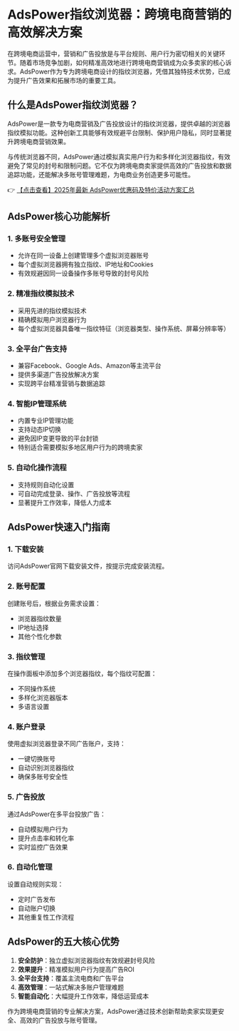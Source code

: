 # AdsPower指纹浏览器：跨境电商营销的高效解决方案

在跨境电商运营中，营销和广告投放是与平台规则、用户行为密切相关的关键环节。随着市场竞争加剧，如何精准高效地进行跨境电商营销成为众多卖家的核心诉求。AdsPower作为专为跨境电商设计的指纹浏览器，凭借其独特技术优势，已成为提升广告效果和拓展市场的重要工具。

## 什么是AdsPower指纹浏览器？

AdsPower是一款专为电商营销及广告投放设计的指纹浏览器，提供卓越的浏览器指纹模拟功能。这种创新工具能够有效规避平台限制、保护用户隐私，同时显著提升跨境电商营销效果。

与传统浏览器不同，AdsPower通过模拟真实用户行为和多样化浏览器指纹，有效避免了常见的封号和限制问题。它不仅为跨境电商卖家提供高效的广告投放和数据追踪功能，还能解决多账号管理难题，为电商业务创造更多可能性。

👉 [【点击查看】2025年最新 AdsPower优惠码及特价活动方案汇总](https://bit.ly/adspower_free)

## AdsPower核心功能解析

### 1. 多账号安全管理
- 允许在同一设备上创建管理多个虚拟浏览器账号
- 每个虚拟浏览器拥有独立指纹、IP地址和Cookies
- 有效规避因同一设备操作多账号导致的封号风险

### 2. 精准指纹模拟技术
- 采用先进的指纹模拟技术
- 精确模拟用户浏览器行为
- 每个虚拟浏览器具备唯一指纹特征（浏览器类型、操作系统、屏幕分辨率等）

### 3. 全平台广告支持
- 兼容Facebook、Google Ads、Amazon等主流平台
- 提供多渠道广告投放解决方案
- 实现跨平台精准营销与数据追踪

### 4. 智能IP管理系统
- 内置专业IP管理功能
- 支持动态IP切换
- 避免因IP变更导致的平台封锁
- 特别适合需要模拟多地区用户行为的跨境卖家

### 5. 自动化操作流程
- 支持规则自动化设置
- 可自动完成登录、操作、广告投放等流程
- 显著提升工作效率，降低人力成本

## AdsPower快速入门指南

### 1. 下载安装
访问AdsPower官网下载安装文件，按提示完成安装流程。

### 2. 账号配置
创建账号后，根据业务需求设置：
- 浏览器指纹数量
- IP地址选择
- 其他个性化参数

### 3. 指纹管理
在操作面板中添加多个浏览器指纹，每个指纹可配置：
- 不同操作系统
- 多样化浏览器版本
- 多语言设置

### 4. 账户登录
使用虚拟浏览器登录不同广告账户，支持：
- 一键切换账号
- 自动识别浏览器指纹
- 确保多账号安全性

### 5. 广告投放
通过AdsPower在多平台投放广告：
- 自动模拟用户行为
- 提升点击率和转化率
- 实时监控广告效果

### 6. 自动化管理
设置自动规则实现：
- 定时广告发布
- 自动账户切换
- 其他重复性工作流程

## AdsPower的五大核心优势

1. **安全防护**：独立虚拟浏览器指纹有效规避封号风险
2. **效果提升**：精准模拟用户行为提高广告ROI
3. **全平台支持**：覆盖主流电商和广告平台
4. **高效管理**：一站式解决多账户管理难题
5. **智能自动化**：大幅提升工作效率，降低运营成本

作为跨境电商营销的专业解决方案，AdsPower通过技术创新帮助卖家实现更安全、高效的广告投放与账号管理。